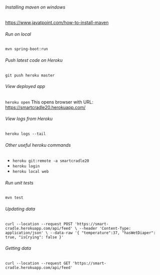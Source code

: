 ###### Installing maven on windows
https://www.javatpoint.com/how-to-install-maven

###### Run on local
`mvn spring-boot:run`

###### Push latest code on Heroku
`git push heroku master`

###### View deployed app
`heroku open`
This opens browser with URL: https://smartcradle20.herokuapp.com/

###### View logs from Heroku
`heroku logs --tail`

###### Other useful heroku commands
* `heroku git:remote -a smartcradle20`
* `heroku login`
* `heroku local web`

###### Run unit tests
`mvn test`

###### Updating data
`
curl --location --request POST 'https://smart-cradle.herokuapp.com/api/feed' \
--header 'Content-Type: application/json' \
--data-raw '{
    "temperature":37,
    "hasWetDiaper": true,
    "isCrying": false
}'
`

###### Getting data
`
curl --location --request GET 'https://smart-cradle.herokuapp.com/api/feed'
`